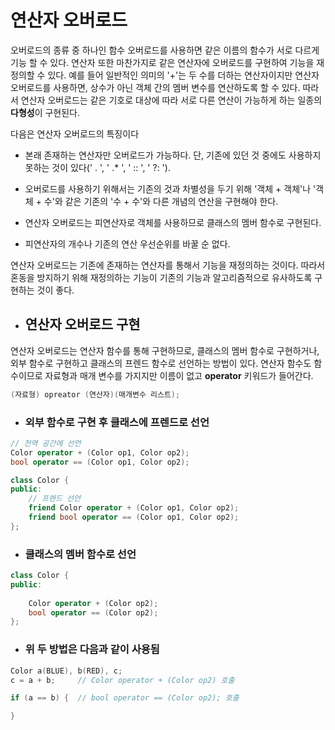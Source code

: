 # 연산자 오버로드

오버로드의 종류 중 하나인 함수 오버로드를 사용하면 같은 이름의 함수가 서로 다르게 기능 할 수 있다. 연산자 또한 마찬가지로 같은 연산자에 오버로드를 구현하여
 기능을 재정의할 수 있다. 예를 들어 일반적인 의미의 '+'는 두 수를 더하는 연산자이지만 연산자 오버로드를
사용하면, 상수가 아닌 객체 간의 멤버 변수를 연산하도록 할 수 있다. 
따라서 연산자 오버로드는 같은 기호로 대상에 따라 서로 다른 연산이 가능하게 하는 일종의 **다형성**이 구현된다.

다음은 연산자 오버로드의 특징이다

+ 본래 존재하는 연산자만 오버로드가 가능하다. 단, 기존에 있던 것 중에도 사용하지 못하는 것이 있다(' . ', ' .* ',  ' :: ', ' ?: ').

+ 오버로드를 사용하기 위해서는 기존의 것과 차별성을 두기 위해 '객체 + 객체'나 '객체 + 수'와 같은 기존의 '수 + 수'와 다른 개념의 연산을 구현해야 한다.


+ 연산자 오버로드는 피연산자로 객체를 사용하므로 클래스의 멤버 함수로 구현된다.

+ 피연산자의 개수나 기존의 연산 우선순위를 바꿀 순 없다.

연산자 오버로드는 기존에 존재하는 연산자를 통해서 기능을 재정의하는 것이다. 따라서 혼동을 방지하기 위해 재정의하는 기능이 기존의 기능과 알고리즘적으로 유사하도록 구현하는 것이 좋다. 

+ ## 연산자 오버로드 구현

연산자 오버로드는 연산자 함수를 통해 구현하므로, 클래스의 멤버 함수로 구현하거나, 외부 함수로 구현하고 클래스의 프렌드 함수로 선언하는 방법이 있다.
연산자 함수도 함수이므로 자료형과 매개 변수를 가지지만 이름이 없고 **operator** 키워드가 들어간다. 
```c++
(자료형) opreator (연산자)(매개변수 리스트);
```

  + ### 외부 함수로 구현 후 클래스에 프렌드로 선언

```c++
// 전역 공간에 선언
Color operator + (Color op1, Color op2); 
bool operator == (Color op1, Color op2);

class Color {
public:
	// 프렌드 선언
	friend Color operator + (Color op1, Color op2);
	friend bool operator == (Color op1, Color op2);
};
```

  + ### 클래스의 멤버 함수로 선언

```c++
class Color {
public:
	
	Color operator + (Color op2);
	bool operator == (Color op2);
};
```

  + ### 위 두 방법은 다음과 같이 사용됨

```c++
Color a(BLUE), b(RED), c;
c = a + b;     // Color operator + (Color op2) 호출

if (a == b) {  // bool operator == (Color op2); 호출

}

```
